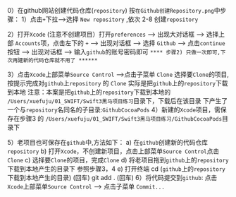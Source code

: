 
0）在github网站创建代码仓库(`repository`)
     按`在Github创建Repository.png`中步骤：
1）点击`+`下拉-->选择 `New repository` ,依次 2-8 创建`repository`

2）打开`Xcode` (注意不创建项目）打开`preferences` --> 出现大对话框 -->
选择上部 `Accounts`项，点击左下的 `+` --> 出现对话框 --> 选择 `Github` -->
点击`continue`按钮 --> 出现对话框 --> 输入`github`的账号密码即可
`**** 步骤2) 只做一次即可,下次再建新的代码仓库就不用了 ******`

3）点击`Xcode`上部菜单`Source Control` -->点击子菜单 `Clone`
      选择要`Clone`的项目,按提示完成对`github`上`repository` 的 `Clone`
     实际是把`github`上的`repository`下载到本地
     注意：本案是把`github`上的`repository`下载到本地的
     `/Users/xuefuju/01_SWIFT/Swift3黑马项目练习`目录下，下载后在该目录
     下产生了一个与`repository`名同名的子目录:`GithubCocoaPods`
4）新建的`Xcode`项目，需保存在步骤3 的
    `/Users/xuefuju/01_SWIFT/Swift3黑马项目练习/GithubCocoaPods`目录下

5）老项目也可保存在`github`中,方法如下：
     a) 在`github`创建新的代码仓库`repository`
     b) 打开`Xcode`，不创建新项目，点击上部菜单`Source Control`点击`Clone`
     c) 选择要`Clone`的项目，完成`Clone`
     d) 将老项目拖到`github`上的`repository`下载到本地产生的目录下
         参照步骤3，4
     e) 打开终端  cd  (`github`上的`repository`下载到本地产生的目录)    (回车)
                         git add .  (回车)
6）将代码提交到`github`:
     点击`Xcode`上部菜单`Source Control` --> 点击子菜单 `Commit...`
    
    
    
